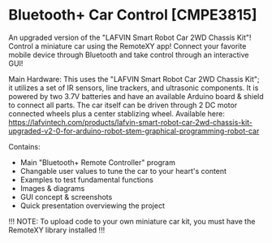 # Bluetooth+ Car Control [CMPE3815]

An upgraded version of the "LAFVIN Smart Robot Car 2WD Chassis Kit"!
Control a miniature car using the RemoteXY app! Connect your favorite mobile device through Bluetooth and take control through an interactive GUI!

Main Hardware: This uses the "LAFVIN Smart Robot Car 2WD Chassis Kit"; it utilizes a set of IR sensors, line trackers, and ultrasonic components. It is powered by two 3.7V batteries and have an available Arduino board & shield to connect all parts. The car itself can be driven through 2 DC motor connected wheels plus a center stablizing wheel.
Available here: https://lafvintech.com/products/lafvin-smart-robot-car-2wd-chassis-kit-upgraded-v2-0-for-arduino-robot-stem-graphical-programming-robot-car

Contains:
 - Main "Bluetooth+ Remote Controller" program
  - Changable user values to tune the car to your heart's content
 - Examples to test fundamental functions
 - Images & diagrams
 - GUI concept & screenshots
 - Quick presentation overviewing the project

!!! NOTE: To upload code to your own miniature car kit, you must have the RemoteXY library installed !!!
